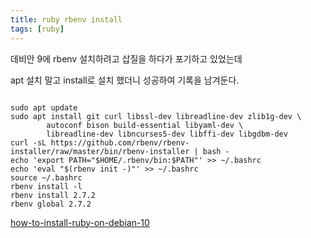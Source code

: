 ```yaml
---
title: ruby rbenv install
tags: [ruby]
---
```


데비안 9에 rbenv 설치하려고 삽질을 하다가 포기하고 있었는데

apt 설치 말고 install로 설치 했더니 성공하여 기록을 남겨둔다.

```shell

sudo apt update
sudo apt install git curl libssl-dev libreadline-dev zlib1g-dev \
        autoconf bison build-essential libyaml-dev \
        libreadline-dev libncurses5-dev libffi-dev libgdbm-dev
curl -sL https://github.com/rbenv/rbenv-installer/raw/master/bin/rbenv-installer | bash -
echo 'export PATH="$HOME/.rbenv/bin:$PATH"' >> ~/.bashrc
echo 'eval "$(rbenv init -)"' >> ~/.bashrc
source ~/.bashrc
rbenv install -l
rbenv install 2.7.2
rbenv global 2.7.2

```

[how-to-install-ruby-on-debian-10](https://linuxize.com/post/how-to-install-ruby-on-debian-10/)
